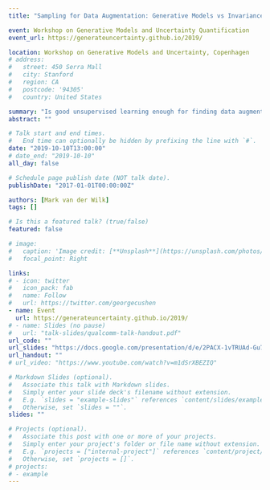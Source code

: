 ```yaml
---
title: "Sampling for Data Augmentation: Generative Models vs Invariances"

event: Workshop on Generative Models and Uncertainty Quantification
event_url: https://generateuncertainty.github.io/2019/

location: Workshop on Generative Models and Uncertainty, Copenhagen
# address:
#   street: 450 Serra Mall
#   city: Stanford
#   region: CA
#   postcode: '94305'
#   country: United States

summary: "Is good unsupervised learning enough for finding data augmentations that help generalisation?"
abstract: ""

# Talk start and end times.
#   End time can optionally be hidden by prefixing the line with `#`.
date: "2019-10-10T13:00:00"
# date_end: "2019-10-10"
all_day: false

# Schedule page publish date (NOT talk date).
publishDate: "2017-01-01T00:00:00Z"

authors: [Mark van der Wilk]
tags: []

# Is this a featured talk? (true/false)
featured: false

# image:
#   caption: 'Image credit: [**Unsplash**](https://unsplash.com/photos/bzdhc5b3Bxs)'
#   focal_point: Right

links:
# - icon: twitter
#   icon_pack: fab
#   name: Follow
#   url: https://twitter.com/georgecushen
- name: Event
  url: https://generateuncertainty.github.io/2019/
# - name: Slides (no pause)
#   url: "talk-slides/qualcomm-talk-handout.pdf"
url_code: ""
url_slides: "https://docs.google.com/presentation/d/e/2PACX-1vTRUAd-Gu7JriAsiqiNWJHwWybJJyUWjncEajtR-PIxdlBMBJdihk_XC56tDSRPBqlwdJWAB294n4nZ/pub?start=false&loop=false&delayms=60000&slide=id.p"
url_handout: ""
# url_video: "https://www.youtube.com/watch?v=m1dSrXBEZIQ"

# Markdown Slides (optional).
#   Associate this talk with Markdown slides.
#   Simply enter your slide deck's filename without extension.
#   E.g. `slides = "example-slides"` references `content/slides/example-slides.md`.
#   Otherwise, set `slides = ""`.
slides: ""

# Projects (optional).
#   Associate this post with one or more of your projects.
#   Simply enter your project's folder or file name without extension.
#   E.g. `projects = ["internal-project"]` references `content/project/deep-learning/index.md`.
#   Otherwise, set `projects = []`.
# projects:
# - example
---
```

